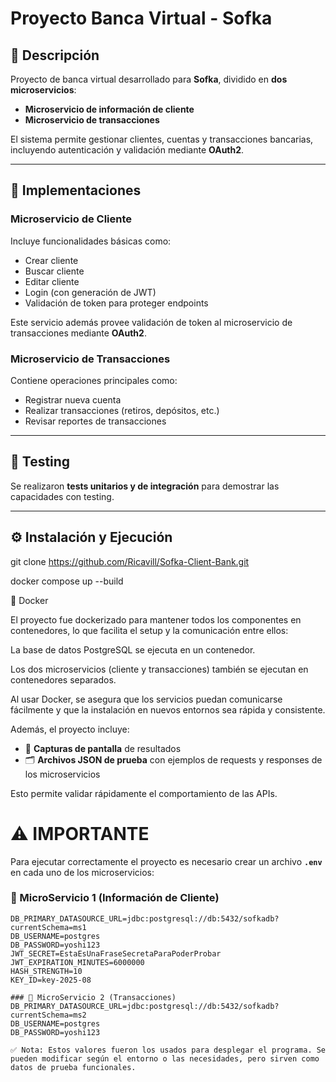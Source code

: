 # Proyecto Banca Virtual - Sofka

## 📌 Descripción
Proyecto de banca virtual desarrollado para **Sofka**, dividido en **dos microservicios**:  
- **Microservicio de información de cliente**  
- **Microservicio de transacciones**  

El sistema permite gestionar clientes, cuentas y transacciones bancarias, incluyendo autenticación y validación mediante **OAuth2**.

---

## 🚀 Implementaciones

### Microservicio de Cliente
Incluye funcionalidades básicas como:
- Crear cliente  
- Buscar cliente  
- Editar cliente  
- Login (con generación de JWT)  
- Validación de token para proteger endpoints  

Este servicio además provee validación de token al microservicio de transacciones mediante **OAuth2**.

### Microservicio de Transacciones
Contiene operaciones principales como:
- Registrar nueva cuenta  
- Realizar transacciones (retiros, depósitos, etc.)  
- Revisar reportes de transacciones  

---

## 🧪 Testing
Se realizaron **tests unitarios y de integración** para demostrar las capacidades con testing.

---

## ⚙️ Instalación y Ejecución
git clone https://github.com/Ricavill/Sofka-Client-Bank.git

docker compose up --build

🐳 Docker

El proyecto fue dockerizado para mantener todos los componentes en contenedores, lo que facilita el setup y la comunicación entre ellos:

La base de datos PostgreSQL se ejecuta en un contenedor.

Los dos microservicios (cliente y transacciones) también se ejecutan en contenedores separados.

Al usar Docker, se asegura que los servicios puedan comunicarse fácilmente y que la instalación en nuevos entornos sea rápida y consistente.

Además, el proyecto incluye:
- 📸 **Capturas de pantalla** de resultados  
- 🗂️ **Archivos JSON de prueba** con ejemplos de requests y responses de los microservicios  

Esto permite validar rápidamente el comportamiento de las APIs.

# ⚠️ IMPORTANTE

Para ejecutar correctamente el proyecto es necesario crear un archivo **`.env`** en cada uno de los microservicios:  

### 🔹 MicroServicio 1 (Información de Cliente)
```env
DB_PRIMARY_DATASOURCE_URL=jdbc:postgresql://db:5432/sofkadb?currentSchema=ms1
DB_USERNAME=postgres
DB_PASSWORD=yoshi123
JWT_SECRET=EstaEsUnaFraseSecretaParaPoderProbar
JWT_EXPIRATION_MINUTES=6000000
HASH_STRENGTH=10
KEY_ID=key-2025-08

### 🔹 MicroServicio 2 (Transacciones)
DB_PRIMARY_DATASOURCE_URL=jdbc:postgresql://db:5432/sofkadb?currentSchema=ms2
DB_USERNAME=postgres
DB_PASSWORD=yoshi123

✅ Nota: Estos valores fueron los usados para desplegar el programa. Se pueden modificar según el entorno o las necesidades, pero sirven como datos de prueba funcionales.
